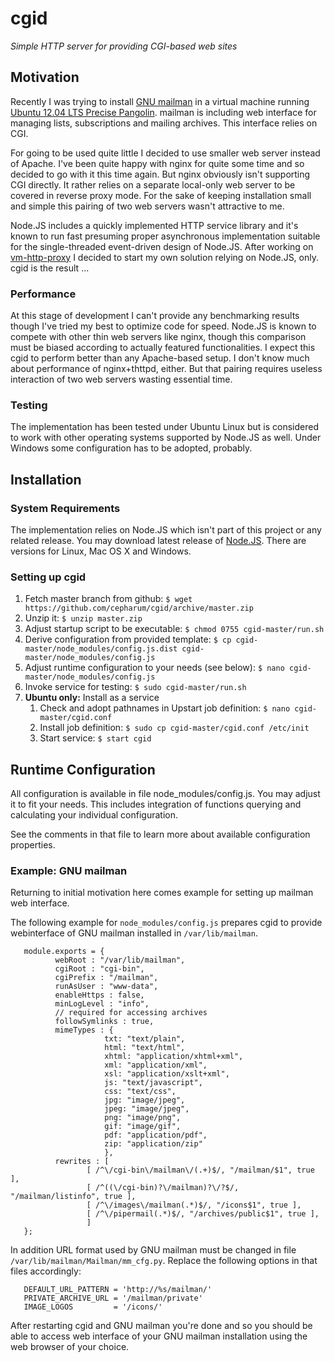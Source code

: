 # cgid

_Simple HTTP server for providing CGI-based web sites_


## Motivation

Recently I was trying to install [GNU mailman](http://www.list.org/) in a virtual machine running
[Ubuntu 12.04 LTS Precise Pangolin](http://ubuntu.com). mailman is including web interface for
managing lists, subscriptions and mailing archives. This interface relies on
CGI.

For going to be used quite little I decided to use smaller web server instead
of Apache. I've been quite happy with nginx for quite some time and so decided
to go with it this time again. But nginx obviously isn't supporting CGI directly.
It rather relies on a separate local-only web server to be covered in reverse
proxy mode. For the sake of keeping installation small and simple this pairing
of two web servers wasn't attractive to me.

Node.JS includes a quickly implemented HTTP service library and it's known to
run fast presuming proper asynchronous implementation suitable for the
single-threaded event-driven design of Node.JS. After working on
[vm-http-proxy](http://github.com/cepharum/vm-http-proxy) I decided to start
my own solution relying on Node.JS, only. cgid is the result ...


### Performance

At this stage of development I can't provide any benchmarking results though I've 
tried my best to optimize code for speed. Node.JS is known to compete with 
other thin web servers like nginx, though this comparison must be biased according
to actually featured functionalities. I expect this cgid to perform better than
any Apache-based setup. I don't know much about performance of nginx+thttpd, either.
But that pairing requires useless interaction of two web servers wasting essential
time.


### Testing

The implementation has been tested under Ubuntu Linux but is considered to work
with other operating systems supported by Node.JS as well. Under Windows some 
configuration has to be adopted, probably.


## Installation

### System Requirements

The implementation relies on Node.JS which isn't part of this project or 
any related release. You may download latest release of [Node.JS](http://nodejs.org). 
There are versions for Linux, Mac OS X and Windows.

### Setting up cgid

1. Fetch master branch from github:
       ```
       $ wget https://github.com/cepharum/cgid/archive/master.zip
       ```
2. Unzip it:
       ```
       $ unzip master.zip
       ```
3. Adjust startup script to be executable:
       ```
       $ chmod 0755 cgid-master/run.sh
       ```
4. Derive configuration from provided template:
       ```
       $ cp cgid-master/node_modules/config.js.dist cgid-master/node_modules/config.js
       ```
4. Adjust runtime configuration to your needs (see below):
       ```
       $ nano cgid-master/node_modules/config.js
       ```
5. Invoke service for testing:
       ```
       $ sudo cgid-master/run.sh
       ```
6. **Ubuntu only:** Install as a service
   1. Check and adopt pathnames in Upstart job definition:
          ```
          $ nano cgid-master/cgid.conf
          ```
   2. Install job definition:
          ```
          $ sudo cp cgid-master/cgid.conf /etc/init
          ```
   3. Start service:
          ```
          $ start cgid
          ```

## Runtime Configuration

All configuration is available in file node_modules/config.js. You may 
adjust it to fit your needs. This includes integration of functions
querying and calculating your individual configuration.

See the comments in that file to learn more about available
configuration properties.

### Example: GNU mailman

Returning to initial motivation here comes example for setting up mailman web interface.

The following example for `node_modules/config.js` prepares cgid to provide webinterface 
of GNU mailman installed in `/var/lib/mailman`.

       module.exports = {
              webRoot : "/var/lib/mailman",
              cgiRoot : "cgi-bin",
              cgiPrefix : "/mailman",
              runAsUser : "www-data",
              enableHttps : false,
              minLogLevel : "info",
              // required for accessing archives
              followSymlinks : true,
              mimeTypes : {
                         txt: "text/plain",
                         html: "text/html",
                         xhtml: "application/xhtml+xml",
                         xml: "application/xml",
                         xsl: "application/xslt+xml",
                         js: "text/javascript",
                         css: "text/css",
                         jpg: "image/jpeg",
                         jpeg: "image/jpeg",
                         png: "image/png",
                         gif: "image/gif",
                         pdf: "application/pdf",
                         zip: "application/zip"
                         },
              rewrites : [
                     [ /^\/cgi-bin\/mailman\/(.+)$/, "/mailman/$1", true ],
                     [ /^((\/cgi-bin)?\/mailman)?\/?$/, "/mailman/listinfo", true ],
                     [ /^\/images\/mailman(.*)$/, "/icons$1", true ],
                     [ /^\/pipermail(.*)$/, "/archives/public$1", true ],
                     ]
       };

In addition URL format used by GNU mailman must be changed in file `/var/lib/mailman/Mailman/mm_cfg.py`. Replace the following options in that files accordingly:

       DEFAULT_URL_PATTERN = 'http://%s/mailman/'
       PRIVATE_ARCHIVE_URL = '/mailman/private'
       IMAGE_LOGOS         = '/icons/'

After restarting cgid and GNU mailman you're done and so you should be able to access web interface of your GNU mailman installation using the web browser of your choice.
